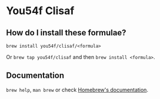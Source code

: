 # You54f Clisaf

## How do I install these formulae?

`brew install you54f/clisaf/<formula>`

Or `brew tap you54f/clisaf` and then `brew install <formula>`.

## Documentation

`brew help`, `man brew` or check [Homebrew's documentation](https://docs.brew.sh).
